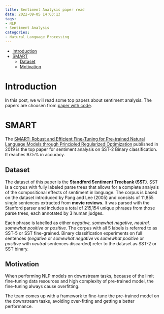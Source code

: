 ```yaml
---
title: Sentiment Analysis paper read
date: 2022-09-05 14:03:13
tags:
- NLP
- Sentiment Analysis
categories:
- Natural Language Processing
---
```

- [Introduction](#introduction)
- [SMART](#smart)
  - [Dataset](#dataset)
  - [Motivation](#motivation)


# Introduction
In this post, we will read some top papers about sentiment analysis. The papers are choosen from [paper with code](https://paperswithcode.com/task/sentiment-analysis).

# SMART
The [SMART: Robust and Efficient Fine-Tuning for Pre-trained Natural Language Models through Principled Regularized Optimization](https://arxiv.org/pdf/1911.03437v5.pdf) published in 2019 is the top paper for sentiment analysis on SST-2 Binary classification. It reaches 97.5% in accuracy.
## Dataset
The dataset of this paper is the **Standford Sentiment Treebank (SST)**. SST is a corpus with fully labeled parse trees that allows for a complete analysis of the compositional effects of sentiment in language. The corpus is based on the dataset introduced by Pang and Lee (2005) and consists of 11,855 single sentences extracted from **movie reviews**. It was parsed with the Stanford parser and includes a total of 215,154 unique phrases from those parse trees, each annotated by 3 human judges.

Each phrase is labelled as either *negative, somewhat negative, neutral, somewhat positive* or *positive*. The corpus with all 5 labels is referred to as SST-5 or SST fine-grained. Binary classification experiments on full sentences (*negative* or *somewhat negative* vs *somewhat positive* or *positive* with *neutral* sentences discarded) refer to the dataset as SST-2 or SST binary.
## Motivation
When performing NLP models on downstream tasks, because of the limit fine-tuning data resources and high complexity of pre-trained model, the fine-tuning always cause overfitting.

The team comes up with a framework to fine-tune the pre-trained model on the downstream tasks, avoiding over-fitting and getting a better performance.